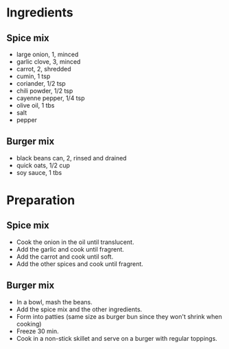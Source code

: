 # Ingredients

## Spice mix

- large onion, 1, minced
- garlic clove, 3, minced
- carrot, 2, shredded
- cumin, 1 tsp
- coriander, 1/2 tsp
- chili powder, 1/2 tsp
- cayenne pepper, 1/4 tsp
- olive oil, 1 tbs
- salt
- pepper

## Burger mix

- black beans can, 2, rinsed and drained
- quick oats, 1/2 cup
- soy sauce, 1 tbs

# Preparation

## Spice mix

- Cook the onion in the oil until translucent.
- Add the garlic and cook until fragrent.
- Add the carrot and cook until soft.
- Add the other spices and cook until fragrent.

## Burger mix

- In a bowl, mash the beans.
- Add the spice mix and the other ingredients.
- Form into patties 
	(same size as burger bun since they won't shrink when cooking)
- Freeze 30 min.
- Cook in a non-stick skillet and serve on a burger with regular toppings.

